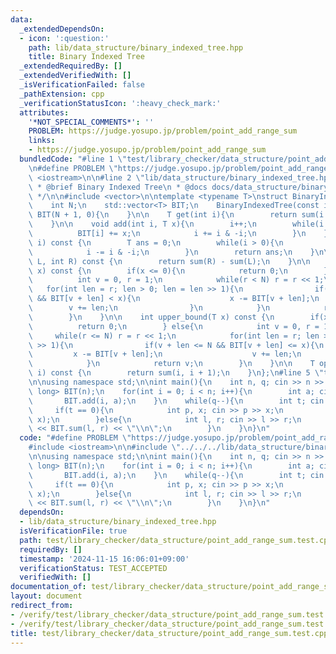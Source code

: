 ```yaml
---
data:
  _extendedDependsOn:
  - icon: ':question:'
    path: lib/data_structure/binary_indexed_tree.hpp
    title: Binary Indexed Tree
  _extendedRequiredBy: []
  _extendedVerifiedWith: []
  _isVerificationFailed: false
  _pathExtension: cpp
  _verificationStatusIcon: ':heavy_check_mark:'
  attributes:
    '*NOT_SPECIAL_COMMENTS*': ''
    PROBLEM: https://judge.yosupo.jp/problem/point_add_range_sum
    links:
    - https://judge.yosupo.jp/problem/point_add_range_sum
  bundledCode: "#line 1 \"test/library_checker/data_structure/point_add_range_sum.test.cpp\"\
    \n#define PROBLEM \"https://judge.yosupo.jp/problem/point_add_range_sum\"\n#include\
    \ <iostream>\n\n#line 2 \"lib/data_structure/binary_indexed_tree.hpp\"\n\n/**\n\
    \ * @brief Binary Indexed Tree\n * @docs docs/data_structure/binary_indexed_tree.md\n\
    \ */\n\n#include <vector>\n\ntemplate <typename T>\nstruct BinaryIndexedTree{\n\
    \    int N;\n    std::vector<T> BIT;\n    BinaryIndexedTree(const int N) : N(N),\
    \ BIT(N + 1, 0){\n    }\n\n    T get(int i){\n        return sum(i + 1) - sum(i);\n\
    \    }\n\n    void add(int i, T x){\n        i++;\n        while(i <= N){\n  \
    \          BIT[i] += x;\n            i += i & -i;\n        }\n    }\n\n    T sum(int\
    \ i) const {\n        T ans = 0;\n        while(i > 0){\n            ans += BIT[i];\n\
    \            i -= i & -i;\n        }\n        return ans;\n    }\n\n    T sum(int\
    \ L, int R) const {\n        return sum(R) - sum(L);\n    }\n\n    int lower_bound(T\
    \ x) const {\n        if(x <= 0){\n            return 0;\n        } else{\n  \
    \          int v = 0, r = 1;\n            while(r < N) r = r << 1;\n         \
    \   for(int len = r; len > 0; len = len >> 1){\n                if(v + len < N\
    \ && BIT[v + len] < x){\n                    x -= BIT[v + len];\n            \
    \        v += len;\n                }\n            }\n            return v;\n\
    \        }\n    }\n\n    int upper_bound(T x) const {\n        if(x < 0){\n  \
    \          return 0;\n        } else{\n            int v = 0, r = 1;\n       \
    \     while(r <= N) r = r << 1;\n            for(int len = r; len > 0; len = len\
    \ >> 1){\n                if(v + len <= N && BIT[v + len] <= x){\n           \
    \         x -= BIT[v + len];\n                    v += len;\n                }\n\
    \            }\n            return v;\n        }\n    }\n\n    T operator [](int\
    \ i) const {\n        return sum(i, i + 1);\n    }\n};\n#line 5 \"test/library_checker/data_structure/point_add_range_sum.test.cpp\"\
    \n\nusing namespace std;\n\nint main(){\n    int n, q; cin >> n >> q;\n    BinaryIndexedTree<long\
    \ long> BIT(n);\n    for(int i = 0; i < n; i++){\n        int a; cin >> a;\n \
    \       BIT.add(i, a);\n    }\n    while(q--){\n        int t; cin >> t;\n   \
    \     if(t == 0){\n            int p, x; cin >> p >> x;\n            BIT.add(p,\
    \ x);\n        }else{\n            int l, r; cin >> l >> r;\n            cout\
    \ << BIT.sum(l, r) << \"\\n\";\n        }\n    }\n}\n"
  code: "#define PROBLEM \"https://judge.yosupo.jp/problem/point_add_range_sum\"\n\
    #include <iostream>\n\n#include \"../../../lib/data_structure/binary_indexed_tree.hpp\"\
    \n\nusing namespace std;\n\nint main(){\n    int n, q; cin >> n >> q;\n    BinaryIndexedTree<long\
    \ long> BIT(n);\n    for(int i = 0; i < n; i++){\n        int a; cin >> a;\n \
    \       BIT.add(i, a);\n    }\n    while(q--){\n        int t; cin >> t;\n   \
    \     if(t == 0){\n            int p, x; cin >> p >> x;\n            BIT.add(p,\
    \ x);\n        }else{\n            int l, r; cin >> l >> r;\n            cout\
    \ << BIT.sum(l, r) << \"\\n\";\n        }\n    }\n}\n"
  dependsOn:
  - lib/data_structure/binary_indexed_tree.hpp
  isVerificationFile: true
  path: test/library_checker/data_structure/point_add_range_sum.test.cpp
  requiredBy: []
  timestamp: '2024-11-15 16:06:01+09:00'
  verificationStatus: TEST_ACCEPTED
  verifiedWith: []
documentation_of: test/library_checker/data_structure/point_add_range_sum.test.cpp
layout: document
redirect_from:
- /verify/test/library_checker/data_structure/point_add_range_sum.test.cpp
- /verify/test/library_checker/data_structure/point_add_range_sum.test.cpp.html
title: test/library_checker/data_structure/point_add_range_sum.test.cpp
---
```

